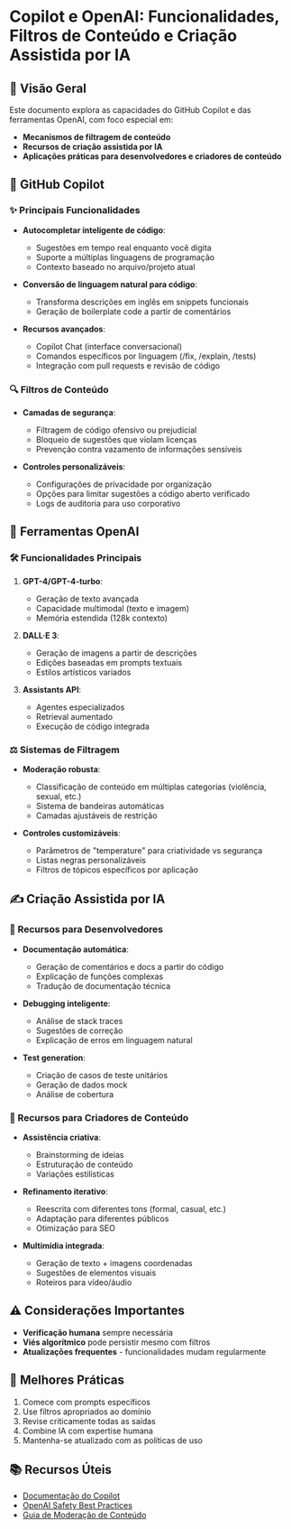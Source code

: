 # Copilot e OpenAI: Funcionalidades, Filtros de Conteúdo e Criação Assistida por IA

## 🌟 Visão Geral
Este documento explora as capacidades do GitHub Copilot e das ferramentas OpenAI, com foco especial em:
- **Mecanismos de filtragem de conteúdo**
- **Recursos de criação assistida por IA**
- **Aplicações práticas para desenvolvedores e criadores de conteúdo**

## 🤖 GitHub Copilot

### ✨ Principais Funcionalidades
- **Autocompletar inteligente de código**:
  - Sugestões em tempo real enquanto você digita
  - Suporte a múltiplas linguagens de programação
  - Contexto baseado no arquivo/projeto atual

- **Conversão de linguagem natural para código**:
  - Transforma descrições em inglês em snippets funcionais
  - Geração de boilerplate code a partir de comentários

- **Recursos avançados**:
  - Copilot Chat (interface conversacional)
  - Comandos específicos por linguagem (/fix, /explain, /tests)
  - Integração com pull requests e revisão de código

### 🔍 Filtros de Conteúdo
- **Camadas de segurança**:
  - Filtragem de código ofensivo ou prejudicial
  - Bloqueio de sugestões que violam licenças
  - Prevenção contra vazamento de informações sensíveis

- **Controles personalizáveis**:
  - Configurações de privacidade por organização
  - Opções para limitar sugestões a código aberto verificado
  - Logs de auditoria para uso corporativo

## 🧠 Ferramentas OpenAI

### 🛠️ Funcionalidades Principais
1. **GPT-4/GPT-4-turbo**:
   - Geração de texto avançada
   - Capacidade multimodal (texto e imagem)
   - Memória estendida (128k contexto)

2. **DALL·E 3**:
   - Geração de imagens a partir de descrições
   - Edições baseadas em prompts textuais
   - Estilos artísticos variados

3. **Assistants API**:
   - Agentes especializados
   - Retrieval aumentado
   - Execução de código integrada

### ⚖️ Sistemas de Filtragem
- **Moderação robusta**:
  - Classificação de conteúdo em múltiplas categorias (violência, sexual, etc.)
  - Sistema de bandeiras automáticas
  - Camadas ajustáveis de restrição

- **Controles customizáveis**:
  - Parâmetros de "temperature" para criatividade vs segurança
  - Listas negras personalizáveis
  - Filtros de tópicos específicos por aplicação

## ✍️ Criação Assistida por IA

### 🔧 Recursos para Desenvolvedores
- **Documentação automática**:
  - Geração de comentários e docs a partir do código
  - Explicação de funções complexas
  - Tradução de documentação técnica

- **Debugging inteligente**:
  - Análise de stack traces
  - Sugestões de correção
  - Explicação de erros em linguagem natural

- **Test generation**:
  - Criação de casos de teste unitários
  - Geração de dados mock
  - Análise de cobertura

### 🎨 Recursos para Criadores de Conteúdo
- **Assistência criativa**:
  - Brainstorming de ideias
  - Estruturação de conteúdo
  - Variações estilísticas

- **Refinamento iterativo**:
  - Reescrita com diferentes tons (formal, casual, etc.)
  - Adaptação para diferentes públicos
  - Otimização para SEO

- **Multimídia integrada**:
  - Geração de texto + imagens coordenadas
  - Sugestões de elementos visuais
  - Roteiros para vídeo/áudio

## ⚠️ Considerações Importantes
- **Verificação humana** sempre necessária
- **Viés algorítmico** pode persistir mesmo com filtros
- **Atualizações frequentes** - funcionalidades mudam regularmente

## 🚀 Melhores Práticas
1. Comece com prompts específicos
2. Use filtros apropriados ao domínio
3. Revise criticamente todas as saídas
4. Combine IA com expertise humana
5. Mantenha-se atualizado com as políticas de uso

## 📚 Recursos Úteis
- [Documentação do Copilot](https://docs.github.com/en/copilot)
- [OpenAI Safety Best Practices](https://platform.openai.com/docs/safety-best-practices)
- [Guia de Moderação de Conteúdo](https://platform.openai.com/docs/guides/moderation)
